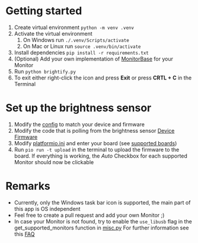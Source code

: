 # Getting started
1. Create virtual environment `python -m venv .venv`
2. Activate the virtual environment
   1. On Windows run `./.venv/Scripts/activate`
   2. On Mac or Linux run  `source .venv/bin/activate`
3. Install dependencies `pip install -r requirements.txt`
4. (Optional) Add your own implementation of [MonitorBase](brightify/monitors/monitor_base.py) for your Monitor
5. Run `python brightify.py`
6. To exit either right-click the icon and press **Exit** or press **CRTL + C** in the Terminal

# Set up the brightness sensor
1. Modify the [config](config.py) to match your device and firmware
2. Modify the code that is polling from the brightness sensor [Device Firmware](brightify/sensor_firmware/src)
3. Modify [platformio.ini](brightify/sensor_firmware/platformio.ini) and enter your board (see [supported boards](https://docs.platformio.org/en/latest/boards/index.html))
4. Run `pio run -t upload` in the terminal to upload the firmware to the board.
If everything is working, the *Auto* Checkbox for each supported Monitor should now be clickable 

# Remarks
+ Currently, only the Windows task bar icon is supported, the main part of this app is OS independent
+ Feel free to create a pull request and add your own Monitor ;)
+ In case your Monitor is not found, try to enable the `use_libusb` flag in the get_supported_monitors function in [misc.py](base/misc.py)
For further information see this [FAQ](https://github.com/pyusb/pyusb/blob/master/docs/faq.rst)


